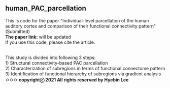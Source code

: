 ## human_PAC_parcellation ##
This is code for the paper "Individual-level parcellation of the human auditory cortex and comparison of their functional connectivity pattern"(Submitted)<br />
**The paper link:** will be updated<br />
If you use this code, please cite the article.<br /><br />

This study is divided into following 3 steps:<br />
    1) Structural connectivity-based PAC parcellation<br />
    2) Characterization of subregions in terms of functional connectome pattern<br />
    3) Identification of functional hierarchy of subregions via gradient analysis<br />
ㅇㅇㅇ
**copyrightⓒ 2021 All rights reserved by Hyebin Lee<br /><br />**
